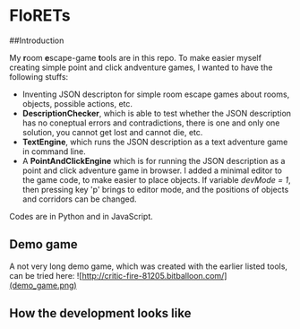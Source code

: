 # FloRETs

##Introduction

My **r**oom **e**scape-game **t**ools are in this repo. To make easier myself creating
simple point and click andventure games, I wanted to have the following stuffs:
* Inventing JSON descripton for simple room escape games about rooms, objects, possible
  actions, etc.
* **DescriptionChecker**, which is able to test whether the JSON description has no 
  coneptual errors and contradictions, there is one and only one solution, you cannot 
  get lost and cannot die, etc.
* **TextEngine**, which runs the JSON description as a text adventure game in command
  line.
* A **PointAndClickEngine** which is for running the JSON description as a point and 
  click adventure game in browser. I added a minimal editor to the game code, to make
  easier to place objects. If variable *devMode = 1*, then pressing key 'p' brings
  to editor mode, and the positions of objects and corridors can be changed.

Codes are in Python and in JavaScript.

## Demo game

A not very long demo game, which was created with the earlier listed tools, can be
tried here:
![http://critic-fire-81205.bitballoon.com/](demo_game.png)

## How the development looks like

